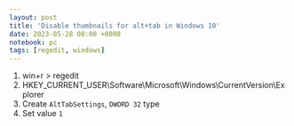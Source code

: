 ```yaml
---
layout: post
title: 'Disable thumbnails for alt+tab in Windows 10'
date: 2023-05-28 00:00 +0000
notebook: pc
tags: [regedit, windows]
---
```

1. win+r > regedit
2. HKEY_CURRENT_USER\Software\Microsoft\Windows\CurrentVersion\Explorer
3. Create `AltTabSettings`, `DWORD 32` type
4. Set value `1`